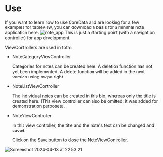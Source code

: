 # Use

If you want to learn how to use CoreData and are looking for a few examples for tableView, you can download a basis for a minimal note application here.
![note_app](https://github.com/SevenAndrew/Notify-iOS17/assets/82178604/d8854683-3e32-447f-a644-cfdbe29b80cb)
This is just a starting point (with a navigation controller) for app development.

ViewControllers are used in total:

* NoteCategoryViewController

  Categories for notes can be created here. A deletion function has not yet been implemented. A delete function will be added in the next version using swipe right.

* NoteListViewController

  The individual notes can be created in this bio, whereas only the title is created here.
  (This view controller can also be omitted; it was added for demonstration purposes).

* NoteViewController

  In this view controller, the title and the note's text can be changed and saved.

  Click on the Save button to close the NoteViewController.
  
![Screenshot 2024-04-13 at 22 53 21](https://github.com/SevenAndrew/Notify-iOS17/assets/82178604/c007dd5c-d7e7-4271-ab84-2955a88c058f)
